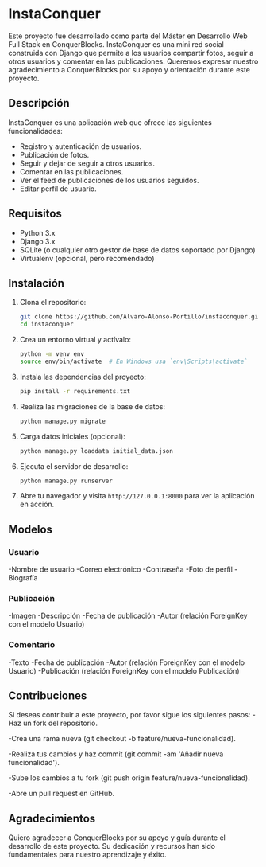 # InstaConquer

Este proyecto fue desarrollado como parte del Máster en Desarrollo Web Full Stack en ConquerBlocks. InstaConquer es una mini red social construida con Django que permite a los usuarios compartir fotos, seguir a otros usuarios y comentar en las publicaciones. Queremos expresar nuestro agradecimiento a ConquerBlocks por su apoyo y orientación durante este proyecto.

## Descripción

InstaConquer es una aplicación web que ofrece las siguientes funcionalidades:

- Registro y autenticación de usuarios.
- Publicación de fotos.
- Seguir y dejar de seguir a otros usuarios.
- Comentar en las publicaciones.
- Ver el feed de publicaciones de los usuarios seguidos.
- Editar perfil de usuario.

## Requisitos

- Python 3.x
- Django 3.x
- SQLite (o cualquier otro gestor de base de datos soportado por Django)
- Virtualenv (opcional, pero recomendado)

## Instalación

1. Clona el repositorio:
    ```bash
    git clone https://github.com/Alvaro-Alonso-Portillo/instaconquer.git
    cd instaconquer
    ```

2. Crea un entorno virtual y actívalo:
    ```bash
    python -m venv env
    source env/bin/activate  # En Windows usa `env\Scripts\activate`
    ```

3. Instala las dependencias del proyecto:
    ```bash
    pip install -r requirements.txt
    ```

4. Realiza las migraciones de la base de datos:
    ```bash
    python manage.py migrate
    ```

5. Carga datos iniciales (opcional):
    ```bash
    python manage.py loaddata initial_data.json
    ```

6. Ejecuta el servidor de desarrollo:
    ```bash
    python manage.py runserver
    ```

7. Abre tu navegador y visita `http://127.0.0.1:8000` para ver la aplicación en acción.

## Modelos
### Usuario
-Nombre de usuario
-Correo electrónico
-Contraseña
-Foto de perfil
-Biografía

### Publicación
-Imagen
-Descripción
-Fecha de publicación
-Autor (relación ForeignKey con el modelo Usuario)

### Comentario
-Texto
-Fecha de publicación
-Autor (relación ForeignKey con el modelo Usuario)
-Publicación (relación ForeignKey con el modelo Publicación)

## Contribuciones
Si deseas contribuir a este proyecto, por favor sigue los siguientes pasos:
-Haz un fork del repositorio.

-Crea una rama nueva (git checkout -b feature/nueva-funcionalidad).

-Realiza tus cambios y haz commit (git commit -am 'Añadir nueva funcionalidad').

-Sube los cambios a tu fork (git push origin feature/nueva-funcionalidad).

-Abre un pull request en GitHub.

## Agradecimientos
Quiero agradecer a ConquerBlocks por su apoyo y guía durante el desarrollo de este proyecto. Su dedicación y recursos han sido fundamentales para nuestro aprendizaje y éxito.


